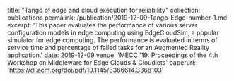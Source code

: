 
title: "Tango of edge and cloud execution for reliability"
collection: publications
permalink: /publication/2019-12-09-Tango-Edge-number-1.md
excerpt: 'This paper evaluates the performance of various server configuration models in edge computing using EdgeCloudSim, a popular simulator for edge computing. The performance is evaluated in terms of service time and percentage of failed tasks for an Augmented Reality application.'
date: 2019-12-09
venue: 'MECC '19: Proceedings of the 4th Workshop on Middleware for Edge Clouds & Cloudlets'
paperurl: 'https://dl.acm.org/doi/pdf/10.1145/3366614.3368103'
